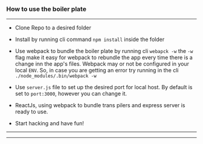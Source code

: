 ### How to use the boiler plate
-----
+ Clone Repo to a desired folder

+ Install by running cli command `npm install` inside the folder

+ Use webpack to bundle the boiler plate by running cli `webapck -w`
	the `-w` flag make it easy for webpack to rebundle the app every time there
	is a change inn the app's files.
	Webpack may or not be configured in your local `ENV`.
	So, in case you are getting an error try running in the cli 
	`./node_modules/.bin/webpack -w` 

+ Use `server.js` file to set up the desired port for local host.
	By default is set to `port:3000`, however you can change it.

+ ReactJs, using webpack to bundle trans pilers and express server is ready to use.	

+ Start hacking and have fun!

----
----